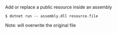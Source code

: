 Add or replace a public resource inside an assembly

```
$ dotnet run -- assembly.dll resource.file
```

Note: will overwrite the original file
